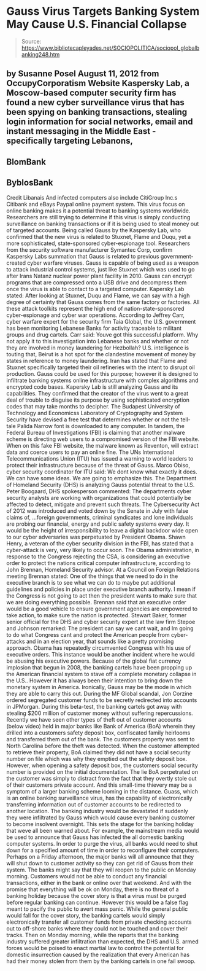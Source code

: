 # Gauss Virus Targets Banking System May Cause U.S. Financial Collapse

> Source: https://www.bibliotecapleyades.net/SOCIOPOLITICA/sociopol_globalbanking248.htm

by Susanne Posel
August 11, 2012
from
OccupyCorporatism Website
Kaspersky Lab, a Moscow-based computer security firm has found a
new cyber
surveillance virus that has been spying on banking transactions, stealing
login information for social networks, email and instant messaging in the
Middle East - specifically targeting Lebanons,
-
BlomBank
-
ByblosBank
-
Credit Libanais
And infected computers also include CitiGroup
Inc.s Citibank and eBays Paypal online payment system.
This virus focus on online banking makes it a potential threat to banking
systems worldwide. Researchers are still
trying to determine if this virus
is simply conducting surveillance on banking transactions or if it is being
used to steal money out of targeted accounts.
Being called
Gauss by the Kaspersky Lab, who confirmed that the new virus is
related to
Stuxnet,
Flame and
Duqu, yet a more sophisticated,
state-sponsored cyber-espionage tool.
Researchers from the security software manufacturer Symantec Corp, confirm
Kaspersky Labs summation that Gauss is related to previous
government-created cyber warfare viruses.
Gauss is
capable of being used as a weapon to attack industrial control
systems, just like Stuxnet which was used to go after Irans Natanz nuclear
power plant facility in 2010. Gauss can encrypt programs that are compressed
onto a USB drive and decompress them once the virus is able to contact to a
targeted computer.
Kapersky Lab stated:
After looking at Stuxnet, Duqu and Flame,
we can say with a high degree of certainty that Gauss comes from the
same factory or factories. All these attack toolkits represent the
high end of nation-state-sponsored cyber-espionage and cyber war
operations.
According to Jeffrey Carr, cyber warfare expert
for the security firm
Taia Global, the U.S. government has been monitoring
Lebanese Banks for activity traceable to militant groups and drug cartels.
Carr said:
Youve got this successful platform. Why
not apply it to this investigation into Lebanese banks and whether or
not they are involved in money laundering for Hezbollah?
U.S. intelligence is touting that,
Beirut is a hot spot for the clandestine
movement of money by states in reference to money laundering.
Iran has stated that Flame and Stuxnet
specifically targeted their oil refineries with the intent to disrupt oil
production.
Gauss could be used for this purpose; however it
is designed to infiltrate banking systems online infrastructure with complex
algorithms and encrypted code bases.
Kapersky Lab is still analyzing Gauss and its capabilities. They confirmed
that the creator of the virus went to a great deal of trouble to disguise
its purpose by using sophisticated encryption codes that may take months to
decipher.
The Budapest University of Technology and Economicss Laboratory of
Cryptography and System Security have devised
a free test that determines
whether or not the tell-tale Palida Narrow font is downloaded to any
computer.
In tandem, the Federal Bureau of Investigations (FBI)
is claiming that
another malware scheme is directing web users to a compromised version of
the FBI website. When on this fake FBI website, the malware known as Reventon, will extract data and coerce users to pay an online fine.
The UNs International Telecommunications Union (ITU) has issued a warning
to world leaders to protect their infrastructure because of the threat of
Gauss.
Marco Obiso, cyber security coordinator
for ITU said:
We dont know what exactly it does. We can
have some ideas. We are going to emphasize this.
The Department of Homeland Security (DHS) is
analyzing Gauss potential threat to the U.S.
Peter Boogaard, DHS
spokesperson commented:
The departments cyber security analysts
are working with organizations that could potentially be affected to
detect, mitigate and prevent such threats.
The Cybersecurity Act of 2012 was introduced and
voted down by the Senate in July with false claims of,
...foreign governments, criminal syndicates
and lone individuals are probing our financial, energy and public safety
systems every day. It would be the height of irresponsibility to leave a
digital backdoor wide open to our cyber adversaries
was perpetuated by
President Obama.
Shawn Henry, a veteran of the cyber security
division in the FBI, has stated that a cyber-attack is very, very likely
to occur soon.
The Obama administration, in response to the Congress rejecting the CSA, is
considering an executive order to protect the nations critical computer
infrastructure, according to John Brennan, Homeland Security
advisor.
At a
Council on Foreign Relations meeting Brennan
stated:
One of the things that we need to do in the
executive branch is to see what we can do to maybe put additional
guidelines and policies in place under executive branch authority. I
mean if the Congress is not going to act
then the president wants to
make sure that we are doing everything possible.
Brennan said that an executive order would be a
good vehicle to ensure government agencies are empowered to take action,
to make sure the nation is protected.
Stewart Baker, former senior official for the
DHS and cyber security expert at the law firm Stepoe and Johnson remarked:
The president can say we cant wait, and
Im going to do what Congress cant and protect the American people from
cyber-attacks and in an election year, that sounds like a pretty
promising approach.
Obama has
repeatedly circumvented Congress with
his use of executive orders. This instance would be another incident where
he would be abusing his executive powers.
Because of
the global fiat currency implosion that begun in 2008, the
banking cartels have been propping up the American financial system to stave
off a complete monetary collapse in the U.S.. However it has always been
their intention to bring down the monetary system in America.
Ironically, Gauss may be the mode in which they are able to carry this out.
During the MF Global scandal, Jon Corzine
ordered segregated customer
funds to be secretly redirected into accounts in JPMorgan. During this
beta-test, the banking cartels got away with stealing $200 million of
customer money without suffering repercussions.
Recently we have seen other types of theft out of customer accounts (below
video) held in
major banks like Bank of America (BoA) wherein they drilled into a
customers safety deposit box, confiscated family heirlooms and transferred
them out of the bank.
The customers property was sent to North
Carolina before the theft was detected.
When the customer attempted to
retrieve their property, BoA claimed they did not have a social security
number on file which was why they emptied out the safety deposit box.
However, when opening a safety deposit box, the
customers social security number is provided on the initial documentation.
The lie BoA perpetrated on the customer was simply to distract from the fact
that they overtly stole out of their customers private account. And this
small-time thievery may be a symptom of a larger banking scheme looming in
the distance.
Guass, which is an online banking surveillance virus, has the capability of
electronically transferring information out of customer accounts to be
redirected to another location. The banking industry would be devastated if
suddenly they were infiltrated by Gauss which would cause every banking
customer to become insolvent overnight.
This sets the stage for the banking holiday that weve all been warned
about. For example, the mainstream media would be used to announce that
Gauss has infected the all domestic banking computer systems. In order to
purge the virus, all banks would need to shut down for a specified amount of
time in order to reconfigure their computers.
Perhaps on a Friday afternoon, the major banks
will all announce that they will shut down to customer activity so they can
get rid of Gauss from their system. The banks might say that they will
reopen to the public on Monday morning.
Customers would not be able to conduct any financial transactions, either in
the bank or online over that weekend. And with the promise that everything
will be ok on Monday, there is no threat of a banking holiday because the
cover story is that a virus must be purged before regular banking can
continue.
However this would be a false flag meant to pacify the public to avert mass
panic.
While the general public would fall for the
cover story, the banking cartels would simply electronically transfer all
customer funds from private checking accounts out to off-shore banks where
they could not be touched and cover their tracks.
Then on Monday morning, while the reports that the banking industry suffered
greater infiltration than expected, the DHS and U.S. armed forces would be
poised
to enact martial law to control the
potential for domestic insurrection caused by the realization that every
American has had their money stolen from them by the banking cartels in one
fail swoop.
